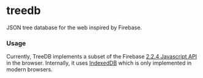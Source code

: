 treedb
======

JSON tree database for the web inspired by Firebase.

### Usage

Currently, TreeDB implements a subset of the Firebase [2.2.4 Javascript API](https://www.firebase.com/docs/web/api/) in the browser. Internally, it uses [IndexedDB](http://www.w3.org/TR/IndexedDB/) which is only implemented in modern browsers.
